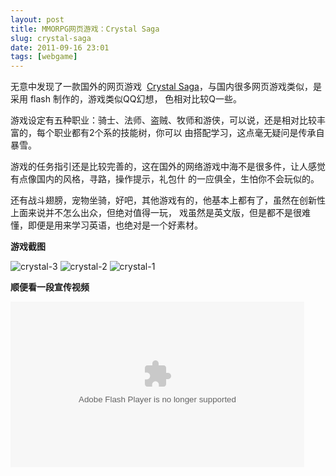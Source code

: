 ```yaml
---
layout: post
title: MMORPG网页游戏：Crystal Saga
slug: crystal-saga
date: 2011-09-16 23:01
tags: [webgame]
---
```


无意中发现了一款国外的网页游戏  [Crystal Saga][1]，与国内很多网页游戏类似，是采用 flash 制作的，游戏类似QQ幻想，
色相对比较Q一些。

游戏设定有五种职业：骑士、法师、盗贼、牧师和游侠，可以说，还是相对比较丰富的，每个职业都有2个系的技能树，你可以
由搭配学习，这点毫无疑问是传承自暴雪。

游戏的任务指引还是比较完善的，这在国外的网络游戏中海不是很多件，让人感觉有点像国内的风格，寻路，操作提示，礼包什
的一应俱全，生怕你不会玩似的。

还有战斗翅膀，宠物坐骑，好吧，其他游戏有的，他基本上都有了，虽然在创新性上面来说并不怎么出众，但绝对值得一玩，
戏虽然是英文版，但是都不是很难懂，即便是用来学习英语，也绝对是一个好素材。

**游戏截图**

![crystal-3](http://pic.yupoo.com/greatghoul_v/BndkPmH7/medium.jpg)
![crystal-2](http://pic.yupoo.com/greatghoul_v/BndkM3RF/medium.jpg)
![crystal-1](htp://pic.yupoo.com/greatghoul_v/BndkIYy8/medium.jpg)

**顺便看一段宣传视频**

<object classid="clsid:d27cdb6e-ae6d-11cf-96b8-444553540000" width="470" height="265" codebase=" http://fpdownload.macromedia.com/pub/shockwave/cabs/flash/swflash.cab#version=6,0,0,0"><param name="wmode" value="transparent" /> <param name="wmode" value="Opaque" /><param name="movie" value="http://cs.r2games.com/images/videos/player.swf" /><param name="quality" value="high" /><param name="menu" value="false" /><param name="allowFullScreen" value="true" /><param name="FlashVars" value="vcastr_file=http://r2games.cachefly.net/en/crystalsaga/video/video01.flv&amp;vcastr_title=Crystal Saga" /><embed type="application/x-shockwave-flash" width="470" height="265" src="http://cs.r2games.com/images/videos/player.swf" wmode="Opaque" pluginspage=" http://www.macromedia.com/go/getflashplayer" quality="high" menu="false" flashvars="vcastr_file=http://r2games.cachefly.net/en/crystalsaga/video/video01.flv&amp;vcastr_title=Crystal Saga" allowfullscreen="true"></embed></object>

[1]: http://cs.r2games.com/

